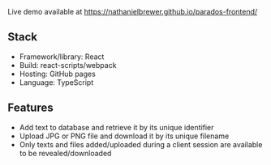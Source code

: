Live demo available at <https://nathanielbrewer.github.io/parados-frontend/>

## Stack
- Framework/library: React
- Build: react-scripts/webpack
- Hosting: GitHub pages
- Language: TypeScript

## Features
- Add text to database and retrieve it by its unique identifier
- Upload JPG or PNG file and download it by its unique filename
- Only texts and files added/uploaded during a client session are available to be revealed/downloaded

